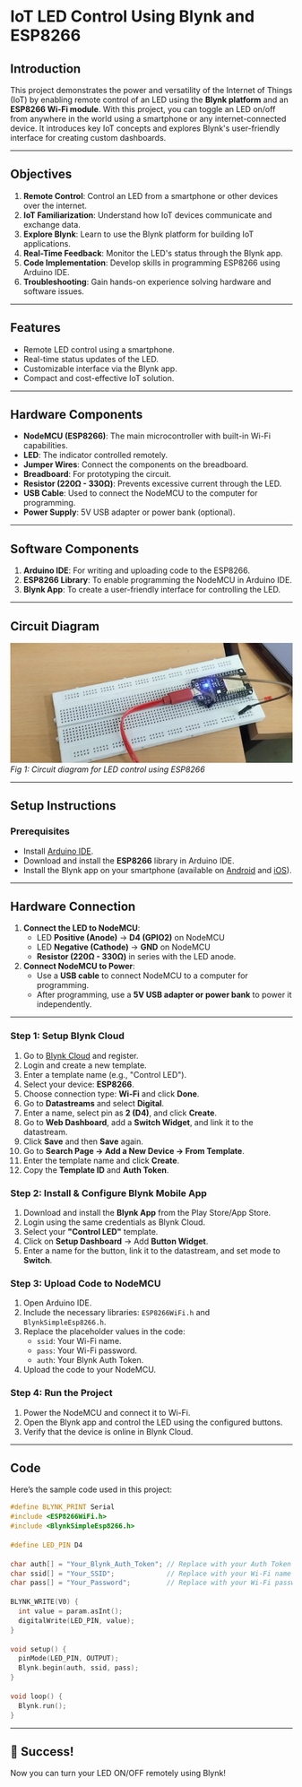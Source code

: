 # IoT LED Control Using Blynk and ESP8266

## Introduction
This project demonstrates the power and versatility of the Internet of Things (IoT) by enabling remote control of an LED using the **Blynk platform** and an **ESP8266 Wi-Fi module**. With this project, you can toggle an LED on/off from anywhere in the world using a smartphone or any internet-connected device. It introduces key IoT concepts and explores Blynk's user-friendly interface for creating custom dashboards.

---

## Objectives
1. **Remote Control**: Control an LED from a smartphone or other devices over the internet.
2. **IoT Familiarization**: Understand how IoT devices communicate and exchange data.
3. **Explore Blynk**: Learn to use the Blynk platform for building IoT applications.
4. **Real-Time Feedback**: Monitor the LED's status through the Blynk app.
5. **Code Implementation**: Develop skills in programming ESP8266 using Arduino IDE.
6. **Troubleshooting**: Gain hands-on experience solving hardware and software issues.

---

## Features
- Remote LED control using a smartphone.
- Real-time status updates of the LED.
- Customizable interface via the Blynk app.
- Compact and cost-effective IoT solution.

---

## Hardware Components
- **NodeMCU (ESP8266)**: The main microcontroller with built-in Wi-Fi capabilities.
- **LED**: The indicator controlled remotely.
- **Jumper Wires**: Connect the components on the breadboard.
- **Breadboard**: For prototyping the circuit.
- **Resistor (220Ω - 330Ω)**: Prevents excessive current through the LED.
- **USB Cable**: Used to connect the NodeMCU to the computer for programming.
- **Power Supply**: 5V USB adapter or power bank (optional).

---

## Software Components
1. **Arduino IDE**: For writing and uploading code to the ESP8266.
2. **ESP8266 Library**: To enable programming the NodeMCU in Arduino IDE.
3. **Blynk App**: To create a user-friendly interface for controlling the LED.

---

## Circuit Diagram
![Circuit Diagram](https://github.com/Aishwaryan172/LED-Using-Blynk-and-ESP8266/blob/main/Circuit%20Diagram(LED)..png)
*Fig 1: Circuit diagram for LED control using ESP8266*

---

## Setup Instructions
### Prerequisites
- Install [Arduino IDE](https://www.arduino.cc/en/software).
- Download and install the **ESP8266** library in Arduino IDE.
- Install the Blynk app on your smartphone (available on [Android](https://play.google.com) and [iOS](https://apps.apple.com)).
  
---

## Hardware Connection
1. **Connect the LED to NodeMCU**:
   - LED **Positive (Anode)** → **D4 (GPIO2)** on NodeMCU
   - LED **Negative (Cathode)** → **GND** on NodeMCU
   - **Resistor (220Ω - 330Ω)** in series with the LED anode.
2. **Connect NodeMCU to Power**:
   - Use a **USB cable** to connect NodeMCU to a computer for programming.
   - After programming, use a **5V USB adapter or power bank** to power it independently.

---

### Step 1: Setup Blynk Cloud
1. Go to [Blynk Cloud](https://blynk.cloud) and register.
2. Login and create a new template.
3. Enter a template name (e.g., "Control LED").
4. Select your device: **ESP8266**.
5. Choose connection type: **Wi-Fi** and click **Done**.
6. Go to **Datastreams** and select **Digital**.
7. Enter a name, select pin as **2 (D4)**, and click **Create**.
8. Go to **Web Dashboard**, add a **Switch Widget**, and link it to the datastream.
9. Click **Save** and then **Save** again.
10. Go to **Search Page → Add a New Device → From Template**.
11. Enter the template name and click **Create**.
12. Copy the **Template ID** and **Auth Token**.

### Step 2: Install & Configure Blynk Mobile App
1. Download and install the **Blynk App** from the Play Store/App Store.
2. Login using the same credentials as Blynk Cloud.
3. Select your **"Control LED"** template.
4. Click on **Setup Dashboard** → Add **Button Widget**.
5. Enter a name for the button, link it to the datastream, and set mode to **Switch**.

### Step 3: Upload Code to NodeMCU
1. Open Arduino IDE.
2. Include the necessary libraries: `ESP8266WiFi.h` and `BlynkSimpleEsp8266.h`.
3. Replace the placeholder values in the code:
   - `ssid`: Your Wi-Fi name.
   - `pass`: Your Wi-Fi password.
   - `auth`: Your Blynk Auth Token.
4. Upload the code to your NodeMCU.

### Step 4: Run the Project
1. Power the NodeMCU and connect it to Wi-Fi.
2. Open the Blynk app and control the LED using the configured buttons.
3. Verify that the device is online in Blynk Cloud.

---

## Code
Here’s the sample code used in this project:

```cpp
#define BLYNK_PRINT Serial
#include <ESP8266WiFi.h>
#include <BlynkSimpleEsp8266.h>

#define LED_PIN D4

char auth[] = "Your_Blynk_Auth_Token"; // Replace with your Auth Token
char ssid[] = "Your_SSID";             // Replace with your Wi-Fi name
char pass[] = "Your_Password";         // Replace with your Wi-Fi password

BLYNK_WRITE(V0) {
  int value = param.asInt();
  digitalWrite(LED_PIN, value);
}

void setup() {
  pinMode(LED_PIN, OUTPUT);
  Blynk.begin(auth, ssid, pass);
}

void loop() {
  Blynk.run();
}
```

---

## 🚀 Success!
Now you can turn your LED ON/OFF remotely using Blynk!
